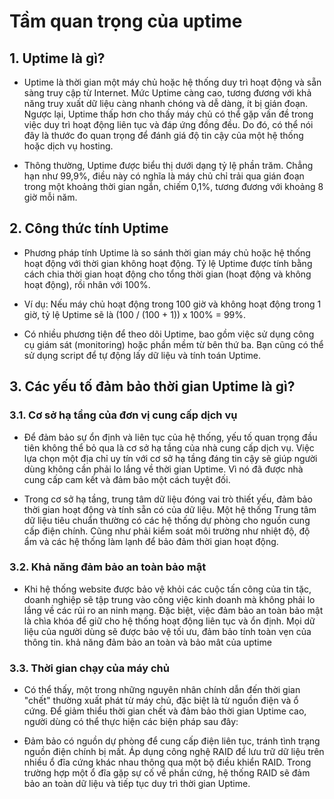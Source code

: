 # Tầm quan trọng của uptime

## 1. Uptime là gì?
* Uptime là thời gian một máy chủ hoặc hệ thống duy trì hoạt động và sẵn sàng truy cập từ Internet. Mức Uptime càng cao, tương đương với khả năng truy xuất dữ liệu càng nhanh chóng và dễ dàng, ít bị gián đoạn. Ngược lại, Uptime thấp hơn cho thấy máy chủ có thể gặp vấn đề trong việc duy trì hoạt động liên tục và đáp ứng đồng đều. Do đó, có thể nói đây là thước đo quan trọng để đánh giá độ tin cậy của một hệ thống hoặc dịch vụ hosting.

* Thông thường, Uptime được biểu thị dưới dạng tỷ lệ phần trăm. Chẳng hạn như 99,9%, điều này có nghĩa là máy chủ chỉ trải qua gián đoạn trong một khoảng thời gian ngắn, chiếm 0,1%, tương đương với khoảng 8 giờ mỗi năm.

## 2. Công thức tính Uptime
* Phương pháp tính Uptime là so sánh thời gian máy chủ hoặc hệ thống hoạt động với thời gian không hoạt động. Tỷ lệ Uptime được tính bằng cách chia thời gian hoạt động cho tổng thời gian (hoạt động và không hoạt động), rồi nhân với 100%.

* Ví dụ: Nếu máy chủ hoạt động trong 100 giờ và không hoạt động trong 1 giờ, tỷ lệ Uptime sẽ là (100 / (100 + 1)) x 100% = 99%.

* Có nhiều phương tiện để theo dõi Uptime, bao gồm việc sử dụng công cụ giám sát (monitoring) hoặc phần mềm từ bên thứ ba. Bạn cũng có thể sử dụng script để tự động lấy dữ liệu và tính toán Uptime.

## 3. Các yếu tố đảm bảo thời gian Uptime là gì?
### 3.1. Cơ sở hạ tầng của đơn vị cung cấp dịch vụ
* Để đảm bảo sự ổn định và liên tục của hệ thống, yếu tố quan trọng đầu tiên không thể bỏ qua là cơ sở hạ tầng của nhà cung cấp dịch vụ. Việc lựa chọn một địa chỉ uy tín với cơ sở hạ tầng đáng tin cậy sẽ giúp người dùng không cần phải lo lắng về thời gian Uptime. Vì nó đã được nhà cung cấp cam kết và đảm bảo một cách tuyệt đối.

* Trong cơ sở hạ tầng, trung tâm dữ liệu đóng vai trò thiết yếu, đảm bảo thời gian hoạt động và tính sẵn có của dữ liệu. Một hệ thống Trung tâm dữ liệu tiêu chuẩn thường có các hệ thống dự phòng cho nguồn cung cấp điện chính. Cũng như phải kiểm soát môi trường như nhiệt độ, độ ẩm và các hệ thống làm lạnh để bảo đảm thời gian hoạt động. 

### 3.2. Khả năng đảm bảo an toàn bảo mật
* Khi hệ thống website được bảo vệ khỏi các cuộc tấn công của tin tặc, doanh nghiệp sẽ tập trung vào công việc kinh doanh mà không phải lo lắng về các rủi ro an ninh mạng. Đặc biệt, việc đảm bảo an toàn bảo mật là chìa khóa để giữ cho hệ thống hoạt động liên tục và ổn định. Mọi dữ liệu của người dùng sẽ được bảo vệ tối ưu, đảm bảo tính toàn vẹn của thông tin.
khả năng đảm bảo an toàn và bảo mât của uptime

### 3.3. Thời gian chạy của máy chủ
* Có thể thấy, một trong những nguyên nhân chính dẫn đến thời gian "chết" thường xuất phát từ máy chủ, đặc biệt là từ nguồn điện và ổ cứng. Để giảm thiểu thời gian chết và đảm bảo thời gian Uptime cao, người dùng có thể thực hiện các biện pháp sau đây:

* Đảm bảo có nguồn dự phòng để cung cấp điện liên tục, tránh tình trạng nguồn điện chính bị mất.
Áp dụng công nghệ RAID để lưu trữ dữ liệu trên nhiều ổ đĩa cứng khác nhau thông qua một bộ điều khiển RAID. Trong trường hợp một ổ đĩa gặp sự cố về phần cứng, hệ thống RAID sẽ đảm bảo an toàn dữ liệu và tiếp tục duy trì thời gian Uptime.
